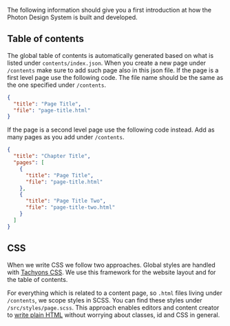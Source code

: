 The following information should give you a first introduction at how the Photon Design System is built and developed.

## Table of contents

The global table of contents is automatically generated based on what is listed under `contents/index.json`. When you create a new page under `/contents` make sure to add such page also in this json file. If the page is a first level page use the following code. The file name should be the same as the one specified under `/contents`.

```json
{
  "title": "Page Title",
  "file": "page-title.html"
}
```

If the page is a second level page use the following code instead. Add as  many pages as you add under `/contents`.

```json
{
  "title": "Chapter Title",
  "pages": [
    {
      "title": "Page Title",
      "file": "page-title.html"
    },
    {
      "title": "Page Title Two",
      "file": "page-title-two.html"
    }
  ]
}
```

## CSS

When we write CSS we follow two approaches. Global styles are handled with [Tachyons CSS](http://tachyons.io/). We use this framework for the website layout and for the table of contents.

For everything which is related to a content page, so `.html` files living under `/contents`, we scope styles in SCSS. You can find these styles under `/src/styles/page.scss`. This approach enables editors and content creator to [write plain HTML](https://github.com/firefoxux/photon/wiki/Writing) without worrying about classes, id and CSS in general.
